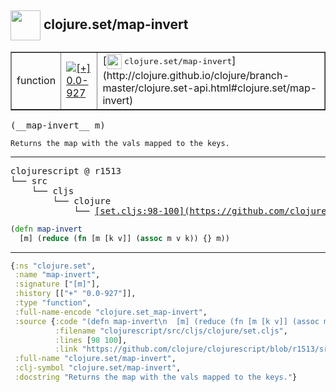 ## <img width="48px" valign="middle" src="http://i.imgur.com/Hi20huC.png"> clojure.set/map-invert

 <table border="1">
<tr>
<td>function</td>
<td><a href="https://github.com/cljsinfo/api-refs/tree/0.0-927"><img valign="middle" alt="[+] 0.0-927" src="https://img.shields.io/badge/+-0.0--927-lightgrey.svg"></a> </td>
<td>
[<img height="24px" valign="middle" src="http://i.imgur.com/1GjPKvB.png"> <samp>clojure.set/map-invert</samp>](http://clojure.github.io/clojure/branch-master/clojure.set-api.html#clojure.set/map-invert)
</td>
</tr>
</table>

 <samp>
(__map-invert__ m)<br>
</samp>

```
Returns the map with the vals mapped to the keys.
```

---

 <pre>
clojurescript @ r1513
└── src
    └── cljs
        └── clojure
            └── <ins>[set.cljs:98-100](https://github.com/clojure/clojurescript/blob/r1513/src/cljs/clojure/set.cljs#L98-L100)</ins>
</pre>

```clj
(defn map-invert
  [m] (reduce (fn [m [k v]] (assoc m v k)) {} m))
```


---

```clj
{:ns "clojure.set",
 :name "map-invert",
 :signature ["[m]"],
 :history [["+" "0.0-927"]],
 :type "function",
 :full-name-encode "clojure.set_map-invert",
 :source {:code "(defn map-invert\n  [m] (reduce (fn [m [k v]] (assoc m v k)) {} m))",
          :filename "clojurescript/src/cljs/clojure/set.cljs",
          :lines [98 100],
          :link "https://github.com/clojure/clojurescript/blob/r1513/src/cljs/clojure/set.cljs#L98-L100"},
 :full-name "clojure.set/map-invert",
 :clj-symbol "clojure.set/map-invert",
 :docstring "Returns the map with the vals mapped to the keys."}

```
